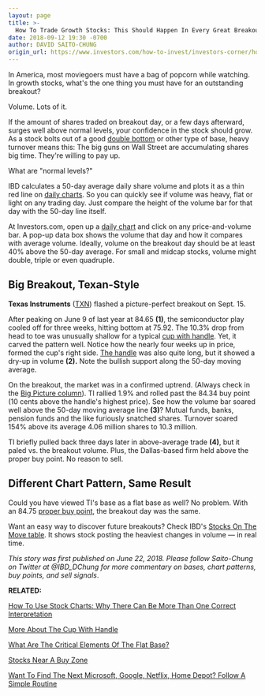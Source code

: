 ```yaml
---
layout: page
title: >-
  How To Trade Growth Stocks: This Should Happen In Every Great Breakout
date: 2018-09-12 19:30 -0700
author: DAVID SAITO-CHUNG
origin_url: https://www.investors.com/how-to-invest/investors-corner/how-to-trade-growth-stocks-this-should-happen-in-every-great-breakout
---
```





In America, most moviegoers must have a bag of popcorn while watching. In growth stocks, what's the one thing you must have for an outstanding breakout?




Volume. Lots of it.


If the amount of shares traded on breakout day, or a few days afterward, surges well above normal levels, your confidence in the stock should grow. As a stock bolts out of a good [double bottom](https://www.investors.com/how-to-invest/investors-corner/what-is-double-bottom-base-biotech-stocks/) or other type of base, heavy turnover means this: The big guns on Wall Street are accumulating shares big time. They're willing to pay up.


What are "normal levels?"


IBD calculates a 50-day average daily share volume and plots it as a thin red line on [daily charts](https://research.investors.com/stock-charts/nasdaq-nasdaq-composite-0ndqc.htm?cht=pvc&type=DAILY). So you can quickly see if volume was heavy, flat or light on any trading day. Just compare the height of the volume bar for that day with the 50-day line itself.


At Investors.com, open up a [daily chart](https://research.investors.com/stock-charts/nasdaq-nasdaq-composite-0ndqc.htm?cht=pvc&type=DAILY) and click on any price-and-volume bar. A pop-up data box shows the volume that day and how it compares with average volume. Ideally, volume on the breakout day should be at least 40% above the 50-day average. For small and midcap stocks, volume might double, triple or even quadruple.


Big Breakout, Texan-Style
-------------------------


**Texas Instruments** ([TXN](https://research.investors.com/quote.aspx?symbol=TXN)) flashed a picture-perfect breakout on Sept. 15.


After peaking on June 9 of last year at 84.65 **(1)**, the semiconductor play cooled off for three weeks, hitting bottom at 75.92. The 10.3% drop from head to toe was unusually shallow for a typical [cup with handle](https://www.investors.com/how-to-invest/investors-corner/the-basics-how-to-analyze-a-stocks-cup-with-handle/). Yet, it carved the pattern well. Notice how the nearly four weeks up in price, formed the cup's right side. [The handle](https://www.investors.com/how-to-invest/investors-corner/the-basics-spot-traits-of-proper-handles-on-cup-patterns/) was also quite long, but it showed a dry-up in volume **(2).** Note the bullish support along the 50-day moving average.


On the breakout, the market was in a confirmed uptrend. (Always check in the [Big Picture column](https://www.investors.com/category/market-trend/the-big-picture/)). TI rallied 1.9% and rolled past the 84.34 buy point (10 cents above the handle's highest price). See how the volume bar soared well above the 50-day moving average line **(3)**? Mutual funds, banks, pension funds and the like furiously snatched shares. Turnover soared 154% above its average 4.06 million shares to 10.3 million.


TI briefly pulled back three days later in above-average trade **(4)**, but it paled vs. the breakout volume. Plus, the Dallas-based firm held above the proper buy point. No reason to sell.


Different Chart Pattern, Same Result
------------------------------------


Could you have viewed TI's base as a flat base as well? No problem. With an 84.75 [proper buy point](https://www.investors.com/how-to-invest/investors-corner/chart-reading-basics-how-a-buy-point-marks-a-time-of-opportunity/), the breakout day was the same.


Want an easy way to discover future breakouts? Check IBD's [Stocks On The Move table](https://research.investors.com/stocksonthemove.aspx). It shows stock posting the heaviest changes in volume — in real time.


*This story was first published on June 22, 2018. Please follow Saito-Chung on Twitter at @IBD\_DChung for more commentary on bases, chart patterns, buy points, and sell signals*.


**RELATED:**


[How To Use Stock Charts: Why There Can Be More Than One Correct Interpretation](https://www.investors.com/how-to-invest/investors-corner/stock-charts-best-growth-stocks-marcel-proust/)


[More About The Cup With Handle](https://www.investors.com/how-to-invest/investors-corner/the-basics-how-to-analyze-a-stocks-cup-with-handle/)


[What Are The Critical Elements Of The Flat Base?](https://www.investors.com/how-to-invest/investors-corner/when-to-buy-the-basics-of-a-flat-base-a-super-growth-stock-pattern/)


[Stocks Near A Buy Zone](https://www.investors.com/category/stock-lists/stocks-near-a-buy-zone/)


[Want To Find The Next Microsoft, Google, Netflix, Home Depot? Follow A Simple Routine](https://www.investors.com/research/ibd-stock-analysis/how-to-invest-in-the-stock-market-start-with-a-simple-routine/)




